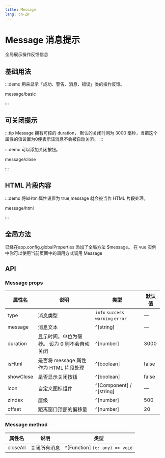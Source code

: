```yaml
---
title: Message
lang: cn-ZH
---
```


# Message 消息提示

全局展示操作反馈信息

## 基础用法

:::demo 用来显示「成功、警告、消息、错误」类的操作反馈。

message/basic

:::

## 可关闭提示

:::tip
Message 拥有可控的 duration， 默认的关闭时间为 3000 毫秒，当把这个属性的值设置为0便表示该消息不会被自动关闭。
:::

:::demo 可以添加关闭按钮。

message/close

:::

## HTML 片段内容

:::demo 将isHtml属性设置为 true,message 就会被当作 HTML 片段处理。

message/html

:::

## 全局方法

已经在app.config.globalProperties 添加了全局方法 $message。 在 vue 实例中你可以使用当前页面中的调用方式调用 Message

## API

### Message props

| 属性名    | 说明                                         | 类型                               | 默认值 |
| --------- | -------------------------------------------- | ---------------------------------- | ------ |
| type      | 消息类型                                     | `info` `success` `warning` `error` | —      |
| message   | 消息文本                                     | ^[string]                          | —      |
| duration  | 显示时间，单位为毫秒。 设为 0 则不会自动关闭 | ^[number]                          | 3000   |
| isHtml    | 是否将 message 属性作为 HTML 片段处理        | ^[boolean]                         | false  |
| showClose | 是否显示关闭按钮                             | ^[boolean]                         | false  |
| icon      | 自定义图标组件                               | ^[Component] / ^[string]           | —      |
| zIndex    | 层级                                         | ^[number]                          | 500    |
| offset    | 距离窗口顶部的偏移量                         | ^[number]                          | 20     |

### Message method

| 属性名   | 说明         | 类型                           |
| -------- | ------------ | ------------------------------ |
| closeAll | 关闭所有消息 | ^[Function] `(e: any) => void` |
